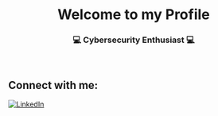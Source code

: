 <h1 align="center">Welcome to my Profile</h1>
<h3 align="center">💻 Cybersecurity Enthusiast 💻</h3>

<br>

<h2 align="left">Connect with me:</h2>
<p align="left">
<a href="https://www.linkedin.com/in/d-parker17/"><img src="https://img.shields.io/badge/LinkedIn-0077B5?style=for-the-badge&logo=linkedin&logoColor=white" alt="LinkedIn"></a>
</p>
